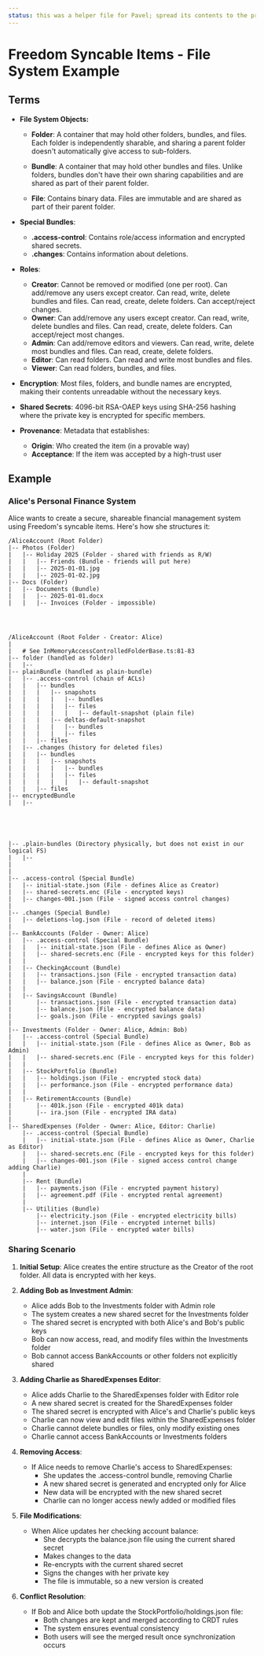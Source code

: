 ```yaml
---
status: this was a helper file for Pavel; spread its contents to the proper places
---
```

# Freedom Syncable Items - File System Example

## Terms

- **File System Objects:**
  - **Folder**: A container that may hold other folders, bundles, and files. Each folder is independently sharable, and sharing a parent folder doesn't automatically give access to sub-folders.

  - **Bundle**: A container that may hold other bundles and files. Unlike folders, bundles don't have their own sharing capabilities and are shared as part of their parent folder.

  - **File**: Contains binary data. Files are immutable and are shared as part of their parent folder.

- **Special Bundles**:
  - **.access-control**: Contains role/access information and encrypted shared secrets.
  - **.changes**: Contains information about deletions.

- **Roles**:
  - **Creator**: Cannot be removed or modified (one per root). Can add/remove any users except creator. Can read, write, delete bundles and files. Can read, create, delete folders. Can accept/reject changes.
  - **Owner**: Can add/remove any users except creator. Can read, write, delete bundles and files. Can read, create, delete folders. Can accept/reject most changes.
  - **Admin**: Can add/remove editors and viewers. Can read, write, delete most bundles and files. Can read, create, delete folders.
  - **Editor**: Can read folders. Can read and write most bundles and files.
  - **Viewer**: Can read folders, bundles, and files.

- **Encryption**: Most files, folders, and bundle names are encrypted, making their contents unreadable without the necessary keys.

- **Shared Secrets**: 4096-bit RSA-OAEP keys using SHA-256 hashing where the private key is encrypted for specific members.

- **Provenance**: Metadata that establishes:
  - **Origin**: Who created the item (in a provable way)
  - **Acceptance**: If the item was accepted by a high-trust user

## Example

### Alice's Personal Finance System

Alice wants to create a secure, shareable financial management system using Freedom's syncable items. Here's how she structures it:

```
/AliceAccount (Root Folder)
|-- Photos (Folder)
|   |-- Holiday 2025 (Folder - shared with friends as R/W)
|   |   |-- Friends (Bundle - friends will put here)
|   |   |-- 2025-01-01.jpg
|   |   |-- 2025-01-02.jpg
|-- Docs (Folder)
|   |-- Documents (Bundle)
|   |   |-- 2025-01-01.docx
|   |   |-- Invoices (Folder - impossible)




/AliceAccount (Root Folder - Creator: Alice)
|
|   # See InMemoryAccessControlledFolderBase.ts:81-83
|-- folder (handled as folder)
|   |-- 
|-- plainBundle (handled as plain-bundle)
|   |-- .access-control (chain of ACLs)
|   |   |-- bundles
|   |   |   |-- snapshots
|   |   |   |   |-- bundles
|   |   |   |   |-- files
|   |   |   |   |   |-- default-snapshot (plain file)
|   |   |   |-- deltas-default-snapshot
|   |   |   |   |-- bundles
|   |   |   |   |-- files
|   |   |-- files
|   |-- .changes (history for deleted files)
|   |   |-- bundles
|   |   |   |-- snapshots
|   |   |   |   |-- bundles
|   |   |   |   |-- files
|   |   |   |   |   |-- default-snapshot
|   |   |-- files
|-- encryptedBundle
|   |--





|-- .plain-bundles (Directory physically, but does not exist in our logical FS)
|   |-- 
|
|
|-- .access-control (Special Bundle)
|   |-- initial-state.json (File - defines Alice as Creator)
|   |-- shared-secrets.enc (File - encrypted keys)
|   |-- changes-001.json (File - signed access control changes)
|
|-- .changes (Special Bundle)
|   |-- deletions-log.json (File - record of deleted items)
|
|-- BankAccounts (Folder - Owner: Alice)
|   |-- .access-control (Special Bundle)
|   |   |-- initial-state.json (File - defines Alice as Owner)
|   |   |-- shared-secrets.enc (File - encrypted keys for this folder)
|   |
|   |-- CheckingAccount (Bundle)
|   |   |-- transactions.json (File - encrypted transaction data)
|   |   |-- balance.json (File - encrypted balance data)
|   |
|   |-- SavingsAccount (Bundle)
|       |-- transactions.json (File - encrypted transaction data)
|       |-- balance.json (File - encrypted balance data)
|       |-- goals.json (File - encrypted savings goals)
|
|-- Investments (Folder - Owner: Alice, Admin: Bob)
|   |-- .access-control (Special Bundle)
|   |   |-- initial-state.json (File - defines Alice as Owner, Bob as Admin)
|   |   |-- shared-secrets.enc (File - encrypted keys for this folder)
|   |
|   |-- StockPortfolio (Bundle)
|   |   |-- holdings.json (File - encrypted stock data)
|   |   |-- performance.json (File - encrypted performance data)
|   |
|   |-- RetirementAccounts (Bundle)
|       |-- 401k.json (File - encrypted 401k data)
|       |-- ira.json (File - encrypted IRA data)
|
|-- SharedExpenses (Folder - Owner: Alice, Editor: Charlie)
    |-- .access-control (Special Bundle)
    |   |-- initial-state.json (File - defines Alice as Owner, Charlie as Editor)
    |   |-- shared-secrets.enc (File - encrypted keys for this folder)
    |   |-- changes-001.json (File - signed access control change adding Charlie)
    |
    |-- Rent (Bundle)
    |   |-- payments.json (File - encrypted payment history)
    |   |-- agreement.pdf (File - encrypted rental agreement)
    |
    |-- Utilities (Bundle)
        |-- electricity.json (File - encrypted electricity bills)
        |-- internet.json (File - encrypted internet bills)
        |-- water.json (File - encrypted water bills)
```

### Sharing Scenario

1. **Initial Setup**: Alice creates the entire structure as the Creator of the root folder. All data is encrypted with her keys.

2. **Adding Bob as Investment Admin**:
   - Alice adds Bob to the Investments folder with Admin role
   - The system creates a new shared secret for the Investments folder
   - The shared secret is encrypted with both Alice's and Bob's public keys
   - Bob can now access, read, and modify files within the Investments folder
   - Bob cannot access BankAccounts or other folders not explicitly shared

3. **Adding Charlie as SharedExpenses Editor**:
   - Alice adds Charlie to the SharedExpenses folder with Editor role
   - A new shared secret is created for the SharedExpenses folder
   - The shared secret is encrypted with Alice's and Charlie's public keys
   - Charlie can now view and edit files within the SharedExpenses folder
   - Charlie cannot delete bundles or files, only modify existing ones
   - Charlie cannot access BankAccounts or Investments folders

4. **Removing Access**:
   - If Alice needs to remove Charlie's access to SharedExpenses:
     - She updates the .access-control bundle, removing Charlie
     - A new shared secret is generated and encrypted only for Alice
     - New data will be encrypted with the new shared secret
     - Charlie can no longer access newly added or modified files

5. **File Modifications**:
   - When Alice updates her checking account balance:
     - She decrypts the balance.json file using the current shared secret
     - Makes changes to the data
     - Re-encrypts with the current shared secret
     - Signs the changes with her private key
     - The file is immutable, so a new version is created

6. **Conflict Resolution**:
   - If Bob and Alice both update the StockPortfolio/holdings.json file:
     - Both changes are kept and merged according to CRDT rules
     - The system ensures eventual consistency
     - Both users will see the merged result once synchronization occurs
